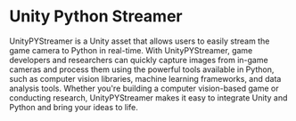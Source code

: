 # Unity Python Streamer

UnityPYStreamer is a Unity asset that allows users to easily stream the game camera to Python in real-time. With UnityPYStreamer, game developers and researchers can quickly capture images from in-game cameras and process them using the powerful tools available in Python, such as computer vision libraries, machine learning frameworks, and data analysis tools. Whether you're building a computer vision-based game or conducting research, UnityPYStreamer makes it easy to integrate Unity and Python and bring your ideas to life.
